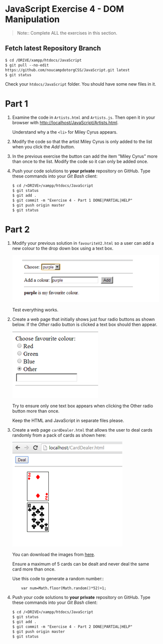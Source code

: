 # JavaScript Exercise 4 - DOM Manipulation
		
> Note:: Complete ALL the exercises in this section.


## Fetch latest Repository Branch

```
$ cd /DRIVE/xampp/htdocs/JavaScript
$ git pull --no-edit https://github.com/noucampdotorgCSS/JavaScript.git latest
$ git status

```

Check your ``htdocs/JavaScript`` folder.  You should have some new files in it.

	
# Part 1

1.	Examine the code in ``Artists.html`` and ``Artists.js``.  Then open it in your browser with [http://localhost/JavaScript/Artists.html](http://localhost/JavaScript/Artists.html).  

	Understand why a the ``<li>`` for Miley Cyrus appears.

1.	Modify the code so that the artist Miley Cyrus is only added to the list when you click the *Add* button.


1.	In the previous exercise the button can add the item "Miley Cyrus" more than once to the list.  Modify the code so it can only be added once.

1.	Push your code solutions to **your private** repository on GitHub.  Type these commands into your *Git Bash* client:

	```
	$ cd /<DRIVE>/xampp/htdocs/JavaScript
	$ git status
	$ git add .
	$ git commit -m "Exercise 4 - Part 1 DONE|PARTIAL|HELP"
	$ git push origin master
	$ git status

	```


# Part 2


1.	Modify your previous solution in ``favouriteV2.html`` so a user can add a new colour to the drop down box using a text box. 
	
	![alt text](../images/favouriteAdd.png "Favourite Add")

	Test everything works.	

	
1.	Create a web page that initially shows just four radio buttons as shown below.
	If the *Other* radio button is clicked a text box should then appear.
	
	![alt text](../images/other.png "")

	Try to ensure only one text box appears when clicking the Other radio button more than once.

	Keep the HTML and JavaScript in separate files please.
	

1.	Create a web page ``cardDealer.html`` that allows the user to deal cards randomly from a pack of cards as shown here:
		
	![alt text](../images/cardDealer_html.png "Card Dealer")
	

	You can download the images from [here](../images/cards.zip?raw=true).

	Ensure a maximum of 5 cards can be dealt and never deal the same card more than once.

	Use this code to generate a random number::
	```	
		var num=Math.floor(Math.random()*52)+1;

	```

1.	Push your code solutions to **your private** repository on GitHub.  Type these commands into your *Git Bash* client:

	```
	$ cd /<DRIVE>/xampp/htdocs/JavaScript
	$ git status
	$ git add .
	$ git commit -m "Exercise 4 - Part 2 DONE|PARTIAL|HELP"
	$ git push origin master
	$ git status

	```
